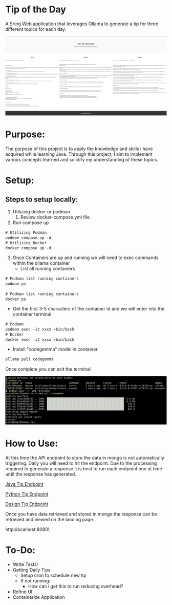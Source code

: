 # Tip of the Day
A Sring Web application that leverages Ollama to generate a tip for three different topics for each day.

![demo.png](images/demo.png)

# Purpose:
The purpose of this project is to apply the knowledge and skills i have acquired while learning Java. Through this project, I aim to implement various concepts learned and solidify my understanding of these topics. 

# Setup:
## Steps to setup locally:
1. Utilizing docker or podman 
   1. Review docker-compose.yml file
2. Run compose up
```shell
# Utilizing Podman
podman compose up -d  
# Utilizing Docker
docker compose up -d
```
3. Once Containers are up and running we will need to exec commands within the ollama container
   - List all running containers
```shell 
# Podman list running containers
podman ps

# Podman list running containers
docker ps
```
   - Get the first 3-5 characters of the container id and we will enter into the container terminal
```shell
# Podamn 
podman exec -it xxxx /bin/bash
# Docker
docker exec -it xxxx /bin/bash
```
   - Install "codegemma" model in container
```sh 
ollama pull codegemma
```
Once complete you can exit the terminal

![terminal.png](images/terminal.png)

# How to Use:
At this time the API endpoint to store the data in mongo is not automatically triggering. Daily you will need to hit the endpoint. Due to the processing required to generate a response it is best to run each endpoint one at time until the response has generated.

[Java Tip Endpoint](http:\\localhost:8080\ollama\java)

[Python Tip Endpoint](http:\\localhost:8080\ollama\python)

[Design Tip Endpoint](http:\\localhost:8080\ollama\design)

Once you have data retrieved and stored in mongo the response can be retrieved and viewed on the landing page. 

http:\\localhost:8080\

# To-Do:
- Write Tests!
- Getting Daily Tips
  - Setup cron to schedule new tip
  - If not running:
    - How can i get this to run reducing overhead?
- Refine UI
- Containerize Application



